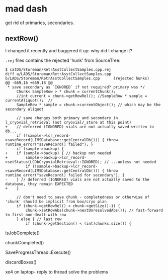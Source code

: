 # mad dash

get rid of primaries, secondaries.

## nextRow()

I changed it recently and buggered it up: why did I change it?

`.rej` files contains the rejected 'hunk' from SourceTree:

    $ catDS/Storeman/RetrAsstCollectSamples.cpp.rej
    diff a/LADS/Storeman/RetrAsstCollectSamples.cpp b/LADS/Storeman/RetrAsstCollectSamples.cpp      (rejected hunks)
    @@ -669,16 +669,18 @@
     * save secondary as `IGNORED` if not required? primary was */
         Chunk< SampleRow > * chunk = currentChunk();
         //int current = chunk->getRowRel(); //SampleRow * sample = currentAliquot();  //
         SampleRow * sample = chunk->currentObject(); // which may be the secondary aliquot
         
         // save changes both primary and secondary in l_cryovial_retrieval (not cryovial/_store at this point)
    +    // deferred (IGNORED) vials are not actually saved written to db...
         if (!sample->lcr_record->saveRecord(LIMSDatabase::getCentralDb())) { throw runtime_error("saveRecord() failed"); }
    -    if (sample->backup) {
    +    if (sample->backup) { // backup not needed
    +        sample->backup->lcr_record->setStatus(LCDbCryovialRetrieval::IGNORED); // ...unless not needed
             if (!sample->backup->lcr_record->saveRecord(LIMSDatabase::getCentralDb())) { throw runtime_error("saveRecord() failed for secondary"); }
    -    } // deferred (IGNORED) vials are not actually saved to the database, they remain EXPECTED
    +    }
          
         // don't need to save chunk - completedness or otherwise of 'chunk' should be implicit from box/cryo plan
         if (chunk->getRowRel() < chunk->getSize()-1) {
             chunk->setRowAbs(chunk->nextUnresolvedAbs()); // fast-forward to first non-dealt-with row
         } else { // last row
             if (chunk->getSection() < (int)chunks.size()) {


isJobComplete()

chunkCompleted()

SaveProgressThread::Execute()

discardBoxes() 

xe4 on laptop-
reply to thread
solve the problems